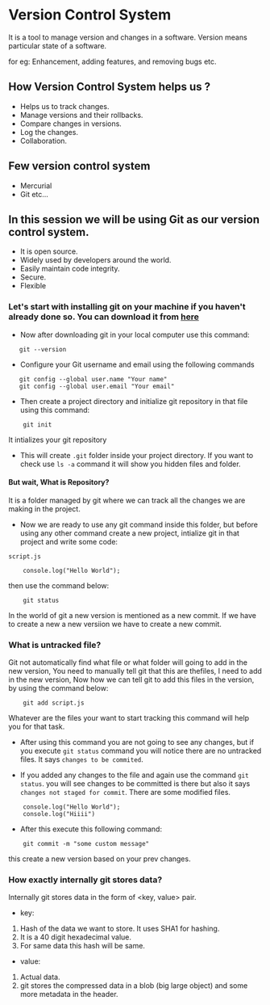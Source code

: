# Version Control System

It is a tool to manage version and changes in a software.
Version means particular state of a software.

for eg: Enhancement, adding features, and removing bugs etc.

## How Version Control System helps us ?
- Helps us to track changes.
- Manage versions and their rollbacks.
- Compare changes in versions.
- Log the changes.
- Collaboration.

## Few version control system 
- Mercurial
- Git
etc...

## In this session we will be using Git as our version control system.
- It is open source.
- Widely used by developers around the world.
- Easily maintain code integrity.
- Secure.
- Flexible

### Let's start with installing git on your machine if you haven't already done so. You can download it from [here](https://git-scm.com/downloads) 

- Now after downloading git in your local computer use this command:

 ```
    git --version  
 ```

 - Configure your Git username and email using the following commands

 ```
    git config --global user.name "Your name"
    git config --global user.email "Your email"
 ```

- Then create a project directory and initialize git repository in that file using this command:

```
    git init 
```
It intializes your git repository

- This will create `.git` folder inside your project directory. If you want to check use `ls -a` command it will show you hidden files and folder.

#### But wait, What is Repository?
It is a folder managed by git where we can track all the changes we are making in the project.

- Now we are ready to use any git command inside this folder, but before using any other command create a new project, intialize git in that project and write some code: 

`script.js`

```
    console.log("Hello World");
```

then use the command below:

```
    git status
```

In the world of git a new version is mentioned as a new commit. If we have to create a new a new versiion we have to create a new commit.

### What is untracked file?

Git not automatically find what file or what folder will going to add in the new version, You need to manually tell git that this are thefiles, I need to add in the new version, Now how we can tell git to add this files in the version, by using the command below:

```
    git add script.js
```
Whatever are the files your want to start tracking this command will help you for that task.

- After using this command you are not going to see any changes, but if you execute `git status` command you will notice there are no untracked files. It says `changes to be commited`.

- If you added any changes to the file and again use the command `git status`. you will see changes to  be committed is there but also it says `changes not staged for commit`. There are some modified files. 

```
    console.log("Hello World");
    console.log("Hiiii")
```

- After this execute this following command:

```
    git commit -m "some custom message"
```
this create a new version based on your prev changes.

### How exactly internally git stores data?
Internally git stores data in the form of <key, value> pair.
- key: 
1. Hash of the data we want to store. It uses SHA1 for hashing.
2. It is a 40 digit hexadecimal value.
3. For same data this hash will be same. 

- value: 
1. Actual data.
2. git stores the compressed data in a blob (big large object) and some more metadata in the header.